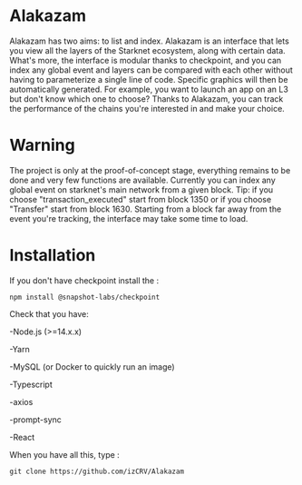 # Alakazam

Alakazam has two aims: to list and index. Alakazam is an interface that lets you view all the layers of the Starknet ecosystem, along with certain data. What's more, the interface is modular thanks to checkpoint, and you can index any global event and layers can be compared with each other without having to parameterize a single line of code. Specific graphics will then be automatically generated. For example, you want to launch an app on an L3 but don't know which one to choose? Thanks to Alakazam, you can track the performance of the chains you're interested in and make your choice.

# Warning

The project is only at the proof-of-concept stage, everything remains to be done and very few functions are available. Currently you can index any global event on starknet's main network from a given block. Tip: if you choose "transaction_executed" start from block 1350 or if you choose "Transfer" start from block 1630. Starting from a block far away from the event you're tracking, the interface may take some time to load.

# Installation

If you don't have checkpoint install the :


```
npm install @snapshot-labs/checkpoint
```


Check that you have: 

-Node.js (>=14.x.x) 

-Yarn

-MySQL (or Docker to quickly run an image)

-Typescript

-axios

-prompt-sync

-React


When you have all this, type :

```
git clone https://github.com/izCRV/Alakazam
```




